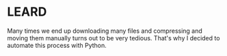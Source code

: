 # LEARD
Many times we end up downloading many files and compressing and moving them manually turns out to be very tedious. That's why I decided to automate this process with Python.